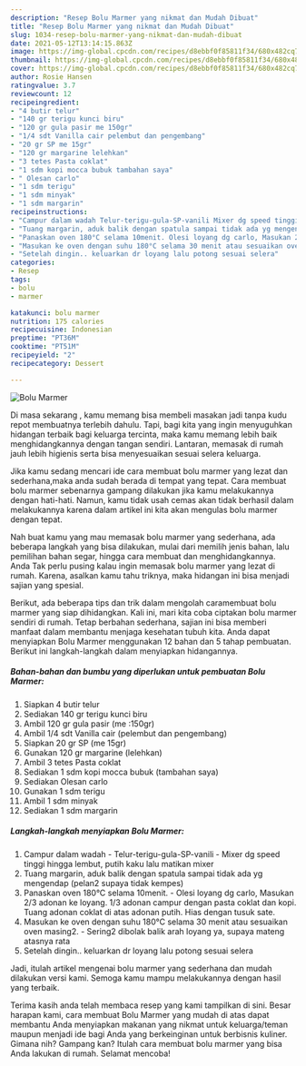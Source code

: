 ```yaml
---
description: "Resep Bolu Marmer yang nikmat dan Mudah Dibuat"
title: "Resep Bolu Marmer yang nikmat dan Mudah Dibuat"
slug: 1034-resep-bolu-marmer-yang-nikmat-dan-mudah-dibuat
date: 2021-05-12T13:14:15.863Z
image: https://img-global.cpcdn.com/recipes/d8ebbf0f85811f34/680x482cq70/bolu-marmer-foto-resep-utama.jpg
thumbnail: https://img-global.cpcdn.com/recipes/d8ebbf0f85811f34/680x482cq70/bolu-marmer-foto-resep-utama.jpg
cover: https://img-global.cpcdn.com/recipes/d8ebbf0f85811f34/680x482cq70/bolu-marmer-foto-resep-utama.jpg
author: Rosie Hansen
ratingvalue: 3.7
reviewcount: 12
recipeingredient:
- "4 butir telur"
- "140 gr terigu kunci biru"
- "120 gr gula pasir me 150gr"
- "1/4 sdt Vanilla cair pelembut dan pengembang"
- "20 gr SP me 15gr"
- "120 gr margarine lelehkan"
- "3 tetes Pasta coklat"
- "1 sdm kopi mocca bubuk tambahan saya"
- " Olesan carlo"
- "1 sdm terigu"
- "1 sdm minyak"
- "1 sdm margarin"
recipeinstructions:
- "Campur dalam wadah Telur-terigu-gula-SP-vanili Mixer dg speed tinggi hingga lembut, putih kaku lalu matikan mixer"
- "Tuang margarin, aduk balik dengan spatula sampai tidak ada yg mengendap (pelan2 supaya tidak kempes)"
- "Panaskan oven 180°C selama 10menit. Olesi loyang dg carlo, Masukan 2/3 adonan ke loyang. 1/3 adonan campur dengan pasta coklat dan kopi. Tuang adonan coklat di atas adonan putih. Hias dengan tusuk sate."
- "Masukan ke oven dengan suhu 180°C selama 30 menit atau sesuaikan oven masing2. Sering2 dibolak balik arah loyang ya, supaya mateng atasnya rata"
- "Setelah dingin.. keluarkan dr loyang lalu potong sesuai selera"
categories:
- Resep
tags:
- bolu
- marmer

katakunci: bolu marmer 
nutrition: 175 calories
recipecuisine: Indonesian
preptime: "PT36M"
cooktime: "PT51M"
recipeyield: "2"
recipecategory: Dessert

---
```



![Bolu Marmer](https://img-global.cpcdn.com/recipes/d8ebbf0f85811f34/680x482cq70/bolu-marmer-foto-resep-utama.jpg)

Di masa  sekarang , kamu memang bisa membeli masakan jadi tanpa kudu repot membuatnya terlebih dahulu. Tapi, bagi kita yang ingin menyuguhkan hidangan terbaik bagi keluarga tercinta, maka kamu memang lebih baik menghidangkannya dengan tangan sendiri. Lantaran, memasak di rumah jauh lebih higienis serta bisa menyesuaikan sesuai selera keluarga.

Jika kamu sedang mencari ide cara membuat bolu marmer yang lezat dan sederhana,maka anda sudah berada di tempat yang tepat. Cara membuat bolu marmer  sebenarnya gampang dilakukan jika kamu melakukannya dengan hati-hati. Namun, kamu tidak usah cemas akan tidak berhasil dalam melakukannya 
karena dalam artikel ini kita akan mengulas bolu marmer dengan tepat.  



Nah buat kamu yang mau memasak bolu marmer yang sederhana, ada beberapa langkah yang bisa dilakukan, mulai dari memilih jenis bahan, lalu pemilihan bahan segar, hingga cara membuat dan menghidangkannya. Anda Tak perlu pusing kalau ingin memasak bolu marmer yang lezat di rumah. Karena, asalkan kamu  tahu triknya, maka hidangan ini bisa menjadi sajian yang spesial.

Berikut, ada beberapa tips dan trik dalam mengolah caramembuat bolu marmer yang siap dihidangkan. Kali ini, mari kita coba ciptakan bolu marmer sendiri di rumah. Tetap berbahan sederhana, sajian ini bisa memberi manfaat dalam membantu menjaga kesehatan tubuh kita. Anda dapat menyiapkan Bolu Marmer menggunakan 12 bahan dan 5 tahap pembuatan. Berikut ini langkah-langkah dalam menyiapkan hidangannya.

<!--inarticleads1-->

##### Bahan-bahan dan bumbu yang diperlukan untuk pembuatan Bolu Marmer:

1. Siapkan 4 butir telur
1. Sediakan 140 gr terigu kunci biru
1. Ambil 120 gr gula pasir (me :150gr)
1. Ambil 1/4 sdt Vanilla cair (pelembut dan pengembang)
1. Siapkan 20 gr SP (me 15gr)
1. Gunakan 120 gr margarine (lelehkan)
1. Ambil 3 tetes Pasta coklat
1. Sediakan 1 sdm kopi mocca bubuk (tambahan saya)
1. Sediakan  Olesan carlo
1. Gunakan 1 sdm terigu
1. Ambil 1 sdm minyak
1. Sediakan 1 sdm margarin




<!--inarticleads2-->

##### Langkah-langkah menyiapkan Bolu Marmer:

1. Campur dalam wadah - Telur-terigu-gula-SP-vanili - Mixer dg speed tinggi hingga lembut, putih kaku lalu matikan mixer
1. Tuang margarin, aduk balik dengan spatula sampai tidak ada yg mengendap (pelan2 supaya tidak kempes)
1. Panaskan oven 180°C selama 10menit. - Olesi loyang dg carlo, Masukan 2/3 adonan ke loyang. 1/3 adonan campur dengan pasta coklat dan kopi. Tuang adonan coklat di atas adonan putih. Hias dengan tusuk sate.
1. Masukan ke oven dengan suhu 180°C selama 30 menit atau sesuaikan oven masing2. - Sering2 dibolak balik arah loyang ya, supaya mateng atasnya rata
1. Setelah dingin.. keluarkan dr loyang lalu potong sesuai selera




Jadi, itulah artikel mengenai  bolu marmer  yang sederhana dan mudah dilakukan versi kami. Semoga kamu mampu melakukannya dengan hasil yang terbaik. 

Terima kasih anda telah membaca resep yang kami tampilkan di sini. Besar harapan kami, cara membuat  Bolu Marmer yang mudah di atas dapat membantu Anda menyiapkan makanan yang nikmat untuk keluarga/teman maupun menjadi ide bagi Anda yang berkeinginan untuk berbisnis kuliner. Gimana nih? Gampang kan? Itulah cara membuat bolu marmer yang bisa Anda lakukan di rumah. Selamat mencoba!

